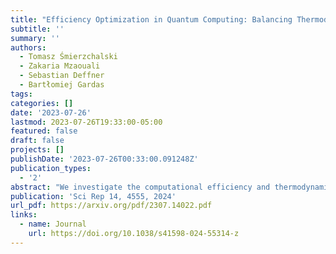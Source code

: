 ```yaml
---
title: "Efficiency Optimization in Quantum Computing: Balancing Thermodynamics and Computational Performance"
subtitle: ''
summary: ''
authors:
  - Tomasz Śmierzchalski
  - Zakaria Mzaouali
  - Sebastian Deffner
  - Bartłomiej Gardas
tags:
categories: []
date: '2023-07-26'
lastmod: 2023-07-26T19:33:00-05:00
featured: false
draft: false
projects: []
publishDate: '2023-07-26T00:33:00.091248Z'
publication_types:
  - '2'
abstract: "We investigate the computational efficiency and thermodynamic cost of the D-Wave quantum annealer under reverse-annealing with and without pausing. Our experimental results demonstrate that the combination of reverse-annealing and pausing leads to improved computational efficiency while minimizing the thermodynamic cost compared to reverse-annealing alone. Moreover, we find that the magnetic field has a positive impact on the performance of the quantum annealer during reverse-annealing but becomes detrimental when pausing is involved. Our results provide strategies for optimizing the performance and energy consumption of quantum annealing systems employing reverse-annealing protocols."
publication: 'Sci Rep 14, 4555, 2024'
url_pdf: https://arxiv.org/pdf/2307.14022.pdf
links:
  - name: Journal
    url: https://doi.org/10.1038/s41598-024-55314-z
---
```

